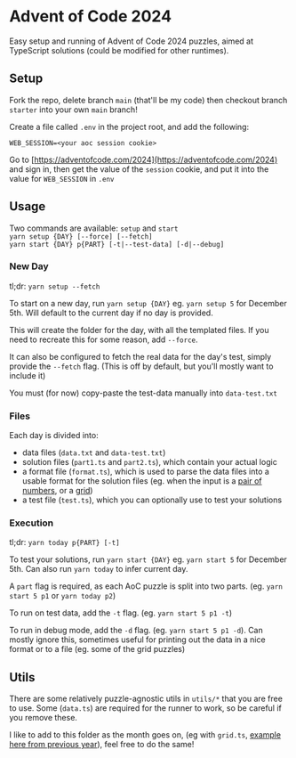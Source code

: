 # Advent of Code 2024

Easy setup and running of Advent of Code 2024 puzzles, aimed at TypeScript solutions (could be modified for other runtimes).

## Setup

Fork the repo, delete branch `main` (that'll be my code) then checkout branch `starter` into your own `main` branch!

Create a file called `.env` in the project root, and add the following:

```
WEB_SESSION=<your aoc session cookie>
```

Go to [https://adventofcode.com/2024](https://adventofcode.com/2024) and sign in, then get the value of the `session` cookie, and put it into the value for `WEB_SESSION` in `.env`

## Usage
Two commands are available: `setup` and `start`  
`yarn setup {DAY} [--force] [--fetch]`  
`yarn start {DAY} p{PART} [-t|--test-data] [-d|--debug]`

### New Day
tl;dr: `yarn setup --fetch`

To start on a new day, run `yarn setup {DAY}` eg. `yarn setup 5` for December 5th. Will default to the current day if no day is provided.

This will create the folder for the day, with all the templated files. If you need to recreate this for some reason, add `--force`.

It can also be configured to fetch the real data for the day's test, simply provide the `--fetch` flag. (This is off by default, but you'll mostly want to include it)

You must (for now) copy-paste the test-data manually into `data-test.txt`

### Files

Each day is divided into:
- data files (`data.txt` and `data-test.txt`)
- solution files (`part1.ts` and `part2.ts`), which contain your actual logic
- a format file (`format.ts`), which is used to parse the data files into a usable format for the solution files (eg. when the input is a [pair of numbers](https://github.com/mattbalmer/advent-of-code-2022/blob/main/day-02/format.ts), or a [grid](https://github.com/mattbalmer/advent-of-code-2022/blob/main/day-08/format.ts))
- a test file (`test.ts`), which you can optionally use to test your solutions

### Execution
tl;dr: `yarn today p{PART} [-t]`

To test your solutions, run `yarn start {DAY}` eg. `yarn start 5` for December 5th.
Can also run `yarn today` to infer current day.

A `part` flag is required, as each AoC puzzle is split into two parts. (eg. `yarn start 5 p1` or `yarn today p2`)

To run on test data, add the `-t` flag. (eg. `yarn start 5 p1 -t`)

To run in debug mode, add the `-d` flag. (eg. `yarn start 5 p1 -d`). Can mostly ignore this, sometimes useful for printing out the data in a nice format or to a file (eg. some of the grid puzzles)

## Utils
There are some relatively puzzle-agnostic utils in `utils/*` that you are free to use. Some (`data.ts`) are required for the runner to work, so be careful if you remove these.

I like to add to this folder as the month goes on, (eg with `grid.ts`, [example here from previous year](https://github.com/mattbalmer/advent-of-code-2022/blob/main/utils/grid.ts)), feel free to do the same!